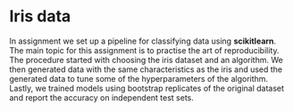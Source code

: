 # Iris data

In assignment we set up a pipeline for classifying data using **scikitlearn**. The main topic for this assignment is to practise the art of reproducibility. The procedure started with choosing the iris dataset and an algorithm. We then generated data with the same characteristics as the iris and used the generated data to tune some of the hyperparameters of the algorithm. Lastly, we trained models using bootstrap replicates of the original dataset and report the accuracy on independent test sets.
